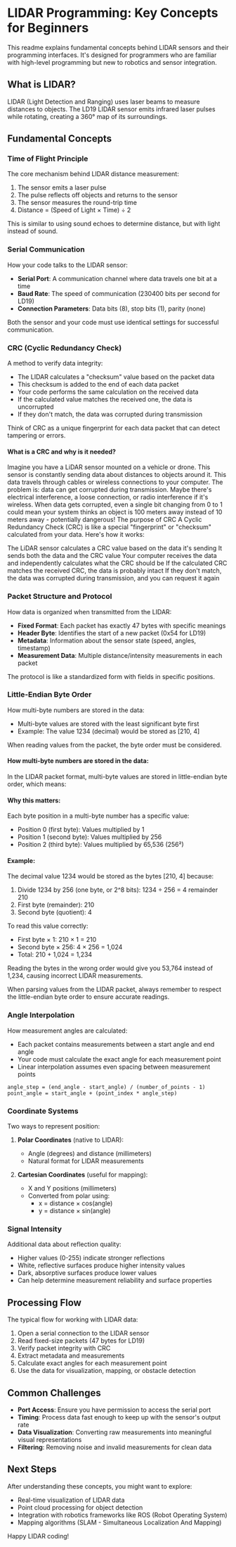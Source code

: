 # LIDAR Programming: Key Concepts for Beginners

This readme explains fundamental concepts behind LIDAR sensors and their programming interfaces. It's designed for programmers who are familiar with high-level programming but new to robotics and sensor integration.

## What is LIDAR?

LIDAR (Light Detection and Ranging) uses laser beams to measure distances to objects. The LD19 LIDAR sensor emits infrared laser pulses while rotating, creating a 360° map of its surroundings.

## Fundamental Concepts

### Time of Flight Principle

The core mechanism behind LIDAR distance measurement:

1. The sensor emits a laser pulse
2. The pulse reflects off objects and returns to the sensor
3. The sensor measures the round-trip time
4. Distance = (Speed of Light × Time) ÷ 2

This is similar to using sound echoes to determine distance, but with light instead of sound.

### Serial Communication

How your code talks to the LIDAR sensor:

- **Serial Port**: A communication channel where data travels one bit at a time
- **Baud Rate**: The speed of communication (230400 bits per second for LD19)
- **Connection Parameters**: Data bits (8), stop bits (1), parity (none)

Both the sensor and your code must use identical settings for successful communication.

### CRC (Cyclic Redundancy Check)

A method to verify data integrity:

- The LIDAR calculates a "checksum" value based on the packet data
- This checksum is added to the end of each data packet
- Your code performs the same calculation on the received data
- If the calculated value matches the received one, the data is uncorrupted
- If they don't match, the data was corrupted during transmission

Think of CRC as a unique fingerprint for each data packet that can detect tampering or errors.

#### What is a CRC and why is it needed?

Imagine you have a LiDAR sensor mounted on a vehicle or drone. This sensor is constantly sending data about distances to objects around it. This data travels through cables or wireless connections to your computer.
The problem is: data can get corrupted during transmission. Maybe there's electrical interference, a loose connection, or radio interference if it's wireless. When data gets corrupted, even a single bit changing from 0 to 1 could mean your system thinks an object is 100 meters away instead of 10 meters away - potentially dangerous!
The purpose of CRC
A Cyclic Redundancy Check (CRC) is like a special "fingerprint" or "checksum" calculated from your data. Here's how it works:

The LiDAR sensor calculates a CRC value based on the data it's sending
It sends both the data and the CRC value
Your computer receives the data and independently calculates what the CRC should be
If the calculated CRC matches the received CRC, the data is probably intact
If they don't match, the data was corrupted during transmission, and you can request it again

### Packet Structure and Protocol

How data is organized when transmitted from the LIDAR:

- **Fixed Format**: Each packet has exactly 47 bytes with specific meanings
- **Header Byte**: Identifies the start of a new packet (0x54 for LD19)
- **Metadata**: Information about the sensor state (speed, angles, timestamp)
- **Measurement Data**: Multiple distance/intensity measurements in each packet

The protocol is like a standardized form with fields in specific positions.

### Little-Endian Byte Order

How multi-byte numbers are stored in the data:

- Multi-byte values are stored with the least significant byte first
- Example: The value 1234 (decimal) would be stored as [210, 4]

When reading values from the packet, the byte order must be considered.

#### How multi-byte numbers are stored in the data:

In the LIDAR packet format, multi-byte values are stored in little-endian byte order, which means:

#### Why this matters:

Each byte position in a multi-byte number has a specific value:

- Position 0 (first byte): Values multiplied by 1
- Position 1 (second byte): Values multiplied by 256
- Position 2 (third byte): Values multiplied by 65,536 (256²)

#### Example:

The decimal value 1234 would be stored as the bytes [210, 4] because:

1. Divide 1234 by 256 (one byte, or 2^8 bits): 1234 ÷ 256 = 4 remainder 210
2. First byte (remainder): 210
3. Second byte (quotient): 4

To read this value correctly:

- First byte × 1: 210 × 1 = 210
- Second byte × 256: 4 × 256 = 1,024
- Total: 210 + 1,024 = 1,234

Reading the bytes in the wrong order would give you 53,764 instead of 1,234, causing incorrect LIDAR measurements.

When parsing values from the LIDAR packet, always remember to respect the little-endian byte order to ensure accurate readings.

### Angle Interpolation

How measurement angles are calculated:

- Each packet contains measurements between a start angle and end angle
- Your code must calculate the exact angle for each measurement point
- Linear interpolation assumes even spacing between measurement points

```
angle_step = (end_angle - start_angle) / (number_of_points - 1)
point_angle = start_angle + (point_index * angle_step)
```

### Coordinate Systems

Two ways to represent position:

1. **Polar Coordinates** (native to LIDAR):

   - Angle (degrees) and distance (millimeters)
   - Natural format for LIDAR measurements

2. **Cartesian Coordinates** (useful for mapping):
   - X and Y positions (millimeters)
   - Converted from polar using:
     - x = distance × cos(angle)
     - y = distance × sin(angle)

### Signal Intensity

Additional data about reflection quality:

- Higher values (0-255) indicate stronger reflections
- White, reflective surfaces produce higher intensity values
- Dark, absorptive surfaces produce lower values
- Can help determine measurement reliability and surface properties

## Processing Flow

The typical flow for working with LIDAR data:

1. Open a serial connection to the LIDAR sensor
2. Read fixed-size packets (47 bytes for LD19)
3. Verify packet integrity with CRC
4. Extract metadata and measurements
5. Calculate exact angles for each measurement point
6. Use the data for visualization, mapping, or obstacle detection

## Common Challenges

- **Port Access**: Ensure you have permission to access the serial port
- **Timing**: Process data fast enough to keep up with the sensor's output rate
- **Data Visualization**: Converting raw measurements into meaningful visual representations
- **Filtering**: Removing noise and invalid measurements for clean data

## Next Steps

After understanding these concepts, you might want to explore:

- Real-time visualization of LIDAR data
- Point cloud processing for object detection
- Integration with robotics frameworks like ROS (Robot Operating System)
- Mapping algorithms (SLAM - Simultaneous Localization And Mapping)

Happy LIDAR coding!
